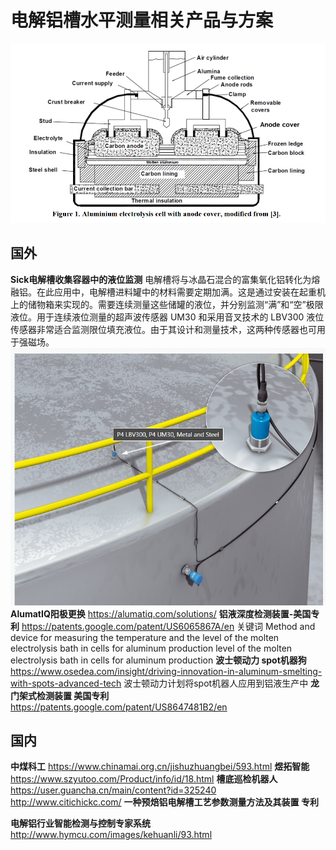 # 电解铝槽水平测量相关产品与方案
![](2025-02-01-22-12-50.png)
## 国外
**Sick电解槽收集容器中的液位监测**
电解槽将与冰晶石混合的富集氧化铝转化为熔融铝。在此应用中，电解槽进料罐中的材料需要定期加满。这是通过安装在起重机上的储物箱来实现的。需要连续测量这些储罐的液位，并分别监测“满”和“空”极限液位。用于连续液位测量的超声波传感器 UM30 和采用音叉技术的 LBV300 液位传感器非常适合监测限位填充液位。由于其设计和测量技术，这两种传感器也可用于强磁场。
![](2025-02-01-16-15-50.png)
**AlumatIQ阳极更换**
https://alumatiq.com/solutions/
**铝液深度检测装置-美国专利**
https://patents.google.com/patent/US6065867A/en
关键词 Method and device for measuring the temperature and the level of the molten electrolysis bath in cells for aluminum production
level of the molten electrolysis bath in cells for aluminum production
**波士顿动力 spot机器狗**
https://www.osedea.com/insight/driving-innovation-in-aluminum-smelting-with-spots-advanced-tech
波士顿动力计划将spot机器人应用到铝液生产中
**龙门架式检测装置 美国专利**
https://patents.google.com/patent/US8647481B2/en
## 国内
**中煤科工**
https://www.chinamai.org.cn/jishuzhuangbei/593.html
**煜拓智能**
https://www.szyutoo.com/Product/info/id/18.html
**槽底巡检机器人**
https://user.guancha.cn/main/content?id=325240
http://www.citichickc.com/
**一种预焙铝电解槽工艺参数测量方法及其装置 专利**

**电解铝行业智能检测与控制专家系统**
http://www.hymcu.com/images/kehuanli/93.html
